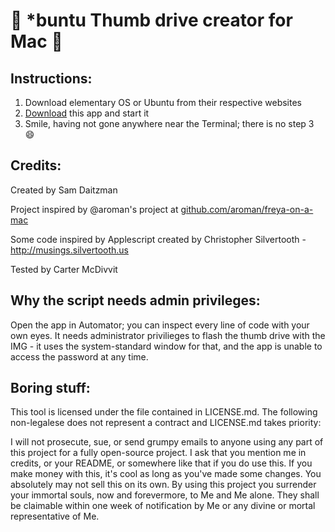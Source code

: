 # :penguin: *buntu Thumb drive creator for Mac :penguin:

## Instructions:
1. Download elementary OS or Ubuntu from their respective websites
2. [Download](http://cl.ly/3e1q262Q2M1r/download/Make%20Elementary%20Thumb%20Drive.app.zip) this app and start it
3. Smile, having not gone anywhere near the Terminal; there is no step 3 :smile:

## Credits:
Created by Sam Daitzman

Project inspired by @aroman's project at [github.com/aroman/freya-on-a-mac](https://github.com/aroman/freya-on-a-mac)

Some code inspired by Applescript created by Christopher Silvertooth - http://musings.silvertooth.us

Tested by Carter McDivvit

## Why the script needs admin privileges:
Open the app in Automator; you can inspect every line of code with your own eyes. It needs administrator privilieges to flash the thumb drive with the IMG - it uses the system-standard window for that, and the app is unable to access the password at any time.

## Boring stuff:
This tool is licensed under the file contained in LICENSE.md. The following non-legalese does not represent a contract and LICENSE.md takes priority:

I will not prosecute, sue, or send grumpy emails to anyone using any part of this project for a fully open-source project.
I ask that you mention me in credits, or your README, or somewhere like that if you do use this.
If you make money with this, it's cool as long as you've made some changes. You absolutely may not sell this on its own.
By using this project you surrender your immortal souls, now and forevermore, to Me and Me alone. They shall be claimable within one week of notification by Me or any divine or mortal representative of Me.
